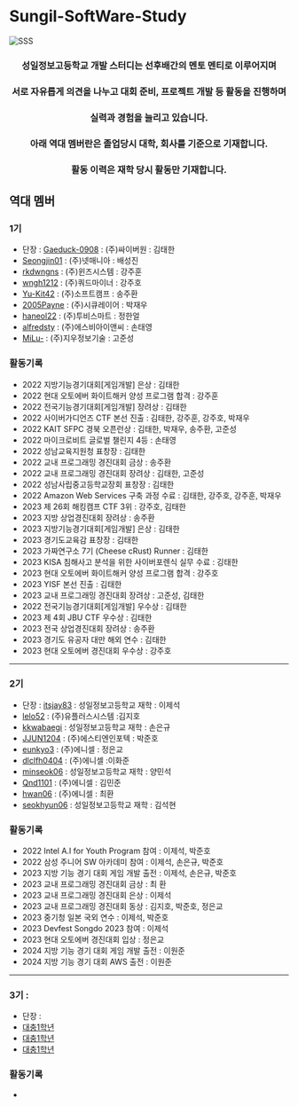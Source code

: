 # Sungil-SoftWare-Study
![SSS](https://user-images.githubusercontent.com/82009667/186346518-da8b77d5-ff79-4f84-8240-f2c17936d9f0.png)

<div align="center">
  <h3> 성일정보고등학교 개발 스터디는 선후배간의 멘토 멘티로 이루어지며</h3>
  <h3> 서로 자유롭게 의견을 나누고 대회 준비, 프로젝트 개발 등 활동을 진행하며</h3>
  <h3> 실력과 경험을 늘리고 있습니다.</h3>
  <h3> 아래 역대 멤버란은 졸업당시 대학, 회사를 기준으로 기재합니다. </h3>
  <h3> 활동 이력은 재학 당시 활동만 기재합니다. </h3>
</div>

## 역대 멤버
### 1기 
- 단장 : [Gaeduck-0908](https://github.com/Gaeduck-0908) : (주)싸이버원 : 김태한
- [Seongjin01](https://github.com/Seongjin01) : (주)넷매니아 : 배성진
- [rkdwngns](https://github.com/rkdwngns) : (주)윈즈시스템 : 강주훈
- [wngh1212](https://github.com/wngh1212) : (주)쿼드마이너 : 강주호
- [Yu-Kit42](https://github.com/Yu-Kit42) : (주)소프트캠프 : 송주환
- [2005Payne](https://github.com/2005Payne) : (주)시큐레이어 : 박재우
- [haneol22](https://github.com/haneol22) : (주)투비스마트 : 정한얼
- [alfredsty](https://github.com/alfredsty) : (주)에스비아이앤씨 : 손태영
- [MiLu-](https://github.com/kojoonseong) : (주)지우정보기술 : 고준성

### 활동기록
- 2022 지방기능경기대회[게임개발] 은상 : 김태한
- 2022 현대 오토에버 화이트해커 양성 프로그램 합격 : 강주훈
- 2022 전국기능경기대회[게임개발] 장려상 : 김태한
- 2022 사이버가디언즈 CTF 본선 진출 : 김태한, 강주훈, 강주호, 박재우
- 2022 KAIT SFPC 경북 오픈런상 : 김태한, 박재우, 송주환, 고준성
- 2022 마이크로비트 글로벌 챌린지 4등 : 손태영
- 2022 성남교육지원청 표창장 : 김태한
- 2022 교내 프로그래밍 경진대회 금상 : 송주환
- 2022 교내 프로그래밍 경진대회 장려상 : 김태한, 고준성
- 2022 성남사립중고등학교장회 표창장 : 김태한
- 2022 Amazon Web Services 구축 과정 수료 : 김태한, 강주호, 강주훈, 박재우
- 2023 제 26회 해킹캠프 CTF 3위 : 강주호, 김태한
- 2023 지방 상업경진대회 장려상 : 송주환
- 2023 지방기능경기대회[게임개발] 은상 : 김태한
- 2023 경기도교육감 표창장 : 김태한
- 2023 가짜연구소 7기 (Cheese cRust) Runner : 김태한
- 2023 KISA 침해사고 분석을 위한 사이버포렌식 실무 수료 : 깅태한
- 2023 현대 오토에버 화이트해커 양성 프로그램 합격 : 강주호
- 2023 YISF 본선 진출 : 김태한
- 2023 교내 프로그래밍 경진대회 장려상 : 고준성, 김태한
- 2022 전국기능경기대회[게임개발] 우수상 : 김태한
- 2023 제 4회 JBU CTF 우수상 : 김태한
- 2023 전국 상업경진대회 장려상 : 송주환
- 2023 경기도 유공자 대만 해외 연수 : 김태한
- 2023 현대 오토에버 경진대회 우수상 : 강주호
---

### 2기
- 단장 : [itsjay83](https://github.com/itsjay83) : 성일정보고등학교 재학 : 이제석
- [lelo52](https://github.com/lelo52) : (주)유플러스시스템 :김지호
- [kkwabaegi](https://github.com/kkwabaegi) : 성일정보고등학교 재학 : 손은규
- [JJUN1204](https://github.com/JJUN1204) : (주)에스티엔인포텍 : 박준호
- [eunkyo3](https://github.com/eunkyo3) : (주)에니셀 : 정은교
- [dlclfh0404](https://github.com/dlclfh0404) : (주)에니셀 :이화준
- [minseok06](https://github.com/minseok06) : 성일정보고등학교 재학 : 양민석
- [Qnd1101](https://github.com/Qnd1101) : (주)에니셀 : 김민준
- [hwan06](https://github.com/hwan06) : (주)에니셀 : 최환
- [seokhyun06](https://github.com/seokhyun06) : 성일정보고등학교 재학 : 김석현

### 활동기록
- 2022 Intel A.I for Youth Program 참여 : 이제석, 박준호
- 2022 삼성 주니어 SW 아카데미 참여 : 이제석, 손은규, 박준호
- 2023 지방 기능 경기 대회 게임 개발 출전 : 이제석, 손은규, 박준호
- 2023 교내 프로그래밍 경진대회 금상 : 최 환
- 2023 교내 프로그래밍 경진대회 은상 : 이제석
- 2023 교내 프로그래밍 경진대회 동상 : 김지호, 박준호, 정은교
- 2023 중기청 일본 국외 연수 : 이제석, 박준호
- 2023 Devfest Songdo 2023 참여 : 이제석
- 2023 현대 오토에버 경진대회 입상 : 정은교
- 2024 지방 기능 경기 대회 게임 개발 출전 : 이원준
- 2024 지방 기능 경기 대회 AWS 출전 : 이원준
---

### 3기 : 
- 단장 : 
- [대충1학년](https://gitub.com/깃허브아이디)
- [대충1학년](https://gitub.com/깃허브아이디)
- [대충1학년](https://gitub.com/깃허브아이디)

### 활동기록
- 

